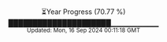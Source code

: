 <p align="center">
⏳Year Progress (70.77 %)<br>
█████████████████████▁▁▁▁▁▁▁▁▁ <br>
<sub>Updated: Mon, 16 Sep 2024 00:11:18 GMT</sub>
</p>

